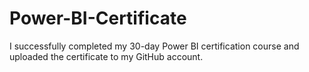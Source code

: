 # Power-BI-Certificate
I successfully completed my 30-day Power BI certification course and uploaded the certificate to my GitHub account.
